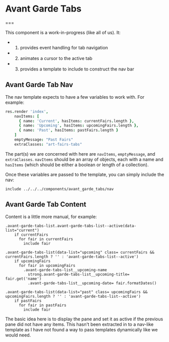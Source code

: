 # Avant Garde Tabs

===

This component is a work-in-progress (like all of us). It:
 - 1. provides event handling for tab navigation
 - 2. animates a cursor to the active tab
 - 3. provides a template to include to construct the nav bar

## Avant Garde Tab Nav

The nav template expects to have a few variables to work with. For example:

```coffeescript
res.render 'index',
    navItems: [
      { name: 'Current', hasItems: currentFairs.length },
      { name: 'Upcoming', hasItems: upcomingFairs.length },
      { name: 'Past', hasItems: pastFairs.length }
    ]
    emptyMessage: "Past Fairs"
    extraClasses: "art-fairs-tabs"
```

The part(s) we are concerned with here are `navItems`, `emptyMessage`, and `extraClasses`.  `navItems` should be an array of objects, each with a name and `hasItems` (which should be either a boolean or length of a collection).

Once these variables are passed to the template, you can simply include the nav:

```
include ../../../components/avant_garde_tabs/nav
```

## Avant Garde Tab Content

Content is a little more manual, for example:

```
.avant-garde-tabs-list.avant-garde-tabs-list--active(data-list="current")
    if currentFairs
      for fair in currentFairs
        include fair

.avant-garde-tabs-list(data-list="upcoming" class= currentFairs && currentFairs.length ? '' : 'avant-garde-tabs-list--active')
    if upcomingFairs
      for fair in upcomingFairs
        .avant-garde-tabs-list__upcoming-name
          strong.avant-garde-tabs-list__upcoming-title= fair.get('name')
          .avant-garde-tabs-list__upcoming-date= fair.formatDates()

.avant-garde-tabs-list(data-list="past" class= upcomingFairs && upcomingFairs.length ? '' : 'avant-garde-tabs-list--active')
    if pastFairs
      for fair in pastFairs
        include fair

```

The basic idea here is to display the pane and set it as active if the previous pane did not have any items. This hasn't been extracted in to a nav-like template as I have not found a way to pass templates dynamically like we would need.
